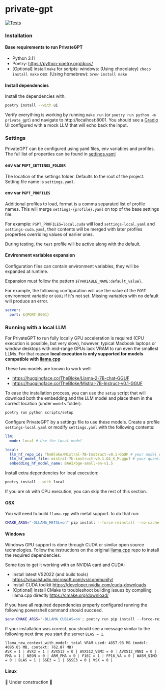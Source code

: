 # private-gpt

[![Tests](https://github.com/zylon-ai/private-gpt/actions/workflows/tests.yml/badge.svg?branch=main)](https://github.com/zylon-ai/private-gpt/actions/workflows/tests.yml)

### Installation

#### Base requirements to run PrivateGPT

* Python 3.11
* Poetry: https://python-poetry.org/docs/
* [Optional] Install `make` for scripts:
  windows: (Using chocolatey) `choco install make`
  osx: (Using homebrew): `brew install make`

#### Install dependencies

Install the dependencies with.

```bash
poetry install --with ui
```

Verify everything is working by running `make run` (or `poetry run python -m private_gpt`) and navigate to
http://localhost:8001. You should see a [Gradio](https://gradio.app/) UI configured with a mock LLM that will
echo back the input.

### Settings

PrivateGPT can be configured using yaml files, env variables and profiles.
The full list of properties can be found in [settings.yaml](settings.yaml)

#### env var `PGPT_SETTINGS_FOLDER`

The location of the settings folder. Defaults to the root of the project.
Setting file name is `settings.yaml`.

#### env var `PGPT_PROFILES`

Additional profiles to load, format is a comma separated list of profile names.
This will merge `settings-{profile}.yaml` on top of the base settings file.

For example:
`PGPT_PROFILES=local,cuda` will load `settings-local.yaml`
and `settings-cuda.yaml`, their contents will be merged with
later profiles properties overriding values of earlier ones.

During testing, the `test` profile will be active along with the default.

#### Environment variables expansion

Configuration files can contain environment variables,
they will be expanded at runtime.

Expansion must follow the pattern `${VARIABLE_NAME:default_value}`.

For example, the following configuration will use the value of the `PORT`
environment variable or `8001` if it's not set.
Missing variables with no default will produce an error.

```yaml
server:
  port: ${PORT:8001}
```

### Running with a local LLM

For PrivateGPT to run fully locally GPU acceleration is required
(CPU execution is possible, but very slow), however,
typical Macbook laptops or window desktops with mid-range GPUs lack VRAM to run
even the smallest LLMs. For that reason
**local execution is only supported for models compatible with [llama.cpp](https://github.com/ggerganov/llama.cpp)**

These two models are known to work well:

* https://huggingface.co/TheBloke/Llama-2-7B-chat-GGUF
* https://huggingface.co/TheBloke/Mistral-7B-Instruct-v0.1-GGUF

To ease the installation process, you can use the `setup` script that will download both
the embedding and the LLM model and place them in the correct location (under `models` folder).

```bash
poetry run python scripts/setup
```

Configure PrivateGPT by a settings file to use these models.
Create a profile `settings-local.yaml` or modify `settings.yaml` with the following contents:

```yaml
llm:
  mode: local # Use the local model 

local:
  llm_hf_repo_id: TheBloke/Mistral-7B-Instruct-v0.1-GGUF # your model of choice
  llm_hf_model_file: mistral-7b-instruct-v0.1.Q4_K_M.gguf # your quantization of choice
  embedding_hf_model_name: BAAI/bge-small-en-v1.5
  ```

Install extra dependencies for local execution:

```bash
poetry install --with local
```

If you are ok with CPU execution, you can skip the rest of this section.

#### OSX

You will need to build `llama.cpp` with metal support. to do that run:

```bash
CMAKE_ARGS="-DLLAMA_METAL=on" pip install --force-reinstall --no-cache-dir llama-cpp-python
```

#### Windows

Windows GPU support is done through CUDA or similar open source technologies.
Follow the instructions on the original [llama.cpp](https://github.com/ggerganov/llama.cpp) repo to install the required
dependencies.

Some tips to get it working with an NVIDIA card and CUDA:

* Install latest VS2022 (and build tools) https://visualstudio.microsoft.com/vs/community/
* Install CUDA toolkit https://developer.nvidia.com/cuda-downloads
* [Optional] Install CMake to troubleshoot building issues by compiling llama.cpp directly https://cmake.org/download/

If you have all required dependencies properly configured running the
following powershell command should succeed.

```powershell
$env:CMAKE_ARGS='-DLLAMA_CUBLAS=on'; poetry run pip install --force-reinstall --no-cache-dir llama-cpp-python
```

If your installation was correct, you should see a message similar to the following next
time you start the server `BLAS = 1`.

```
llama_new_context_with_model: total VRAM used: 4857.93 MB (model: 4095.05 MB, context: 762.87 MB)
AVX = 1 | AVX2 = 1 | AVX512 = 0 | AVX512_VBMI = 0 | AVX512_VNNI = 0 | FMA = 1 | NEON = 0 | ARM_FMA = 0 | F16C = 1 | FP16_VA = 0 | WASM_SIMD = 0 | BLAS = 1 | SSE3 = 1 | SSSE3 = 0 | VSX = 0 | 
```

#### Linux

🚧 Under construction 🚧


